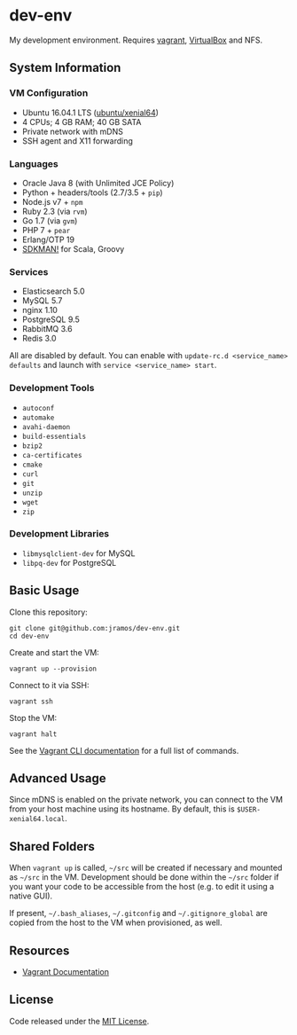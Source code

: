 # dev-env

My development environment. Requires [vagrant](http://www.vagrantup.com/downloads.html), [VirtualBox](https://www.virtualbox.org/wiki/Downloads) and NFS.

## System Information

### VM Configuration

  * Ubuntu 16.04.1 LTS ([ubuntu/xenial64](https://atlas.hashicorp.com/ubuntu/boxes/xenial64))
  * 4 CPUs; 4 GB RAM; 40 GB SATA
  * Private network with mDNS
  * SSH agent and X11 forwarding

### Languages

  * Oracle Java 8 (with Unlimited JCE Policy)
  * Python + headers/tools (2.7/3.5 + `pip`)
  * Node.js v7 + `npm`
  * Ruby 2.3 (via `rvm`)
  * Go 1.7 (via `gvm`)
  * PHP 7 + `pear`
  * Erlang/OTP 19
  * [SDKMAN!](http://sdkman.io/) for Scala, Groovy

### Services

  * Elasticsearch 5.0
  * MySQL 5.7
  * nginx 1.10
  * PostgreSQL 9.5
  * RabbitMQ 3.6
  * Redis 3.0

All are disabled by default. You can enable with `update-rc.d <service_name> defaults` and launch with `service <service_name> start`.

### Development Tools

  * `autoconf`
  * `automake`
  * `avahi-daemon`
  * `build-essentials`
  * `bzip2`
  * `ca-certificates`
  * `cmake`
  * `curl`
  * `git`
  * `unzip`
  * `wget`
  * `zip`

### Development Libraries

  * `libmysqlclient-dev` for MySQL
  * `libpq-dev` for PostgreSQL

## Basic Usage

Clone this repository:

    git clone git@github.com:jramos/dev-env.git
    cd dev-env

Create and start the VM:

    vagrant up --provision

Connect to it via SSH:

    vagrant ssh

Stop the VM:

    vagrant halt

See the [Vagrant CLI documentation](https://docs.vagrantup.com/v2/cli/index.html) for a full list of commands.

## Advanced Usage

Since mDNS is enabled on the private network, you can connect to the VM from your host machine using its hostname. By default, this is `$USER-xenial64.local`.

## Shared Folders

When `vagrant up` is called, `~/src` will be created if necessary and mounted as `~/src` in the VM. Development should be done within the `~/src` folder if you want your code to be accessible from the host (e.g. to edit it using a native GUI).

If present, `~/.bash_aliases`, `~/.gitconfig` and `~/.gitignore_global` are copied from the host to the VM when provisioned, as well.

## Resources

  * [Vagrant Documentation](https://docs.vagrantup.com/v2/)

## License

Code released under the [MIT License](LICENSE).
